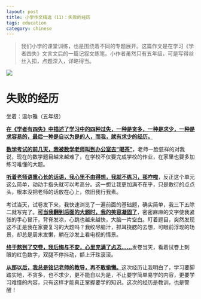 ```yaml
---
layout: post
title: 小学作文精选（11）：失败的经历
tags: education
category: chinese
---
```


> 我们小学的课堂训练，也是围绕着不同的专题展开。这篇作文是在学习《学者四失》文言文后的一篇记叙文练笔。小作者虽然只有五年级，可是写得丝丝入扣，点题深入，详略得当。

![](https://crsando.github.io/images/2025-05-22/girl.jpg)

# 失败的经历

坐着：温尔雅（五年级）

<u>**在《学者有四失》中描述了学习中的四种过失，一种是贪多，一种是求少，一种是求容易的，最后一种是自以为是的人，而我，就有求少的经历。**</u>

<u>**数学考试的前几天，我被数学老师叫到办公室去"喝茶"**</u>，老师一脸慈祥的对我说，现在的数学题目越来越难了，在学校不仅要完成学校的作业，在家里也要多加练习难懂的大题。

<u>**听着老师语重心长的话语，我心里不由得想，我就不练习，那咋啦**</u>，反正这个单元这么简单，动动手指头就可以考高分。这一想让我更加满不在乎，只是敷衍的点点头，根本没把老师的话放在心上，依旧我行我素。

考试当天，试卷发下来，我快速浏览了一遍前面的基础题，确实简单，我三下五除二就写完了。<u>**可当我翻到后面的大题时，我的笑容凝固了**</u>，密密麻麻的文字使我紧张的手心冒汗，背脊发凉，心跳也越来越快，大脑一片空白。盯着题目，突然发现这不正是我在家要复习的大题吗？我绞尽脑汁，抓耳挠腮的去想，可眼前浮现的场景，却总是周末发懒，躺在沙发上看电视的情景。

<u>**终于熬到了交卷，我后悔与不安，心里充满了忐忑……**</u>发卷当天，看着试卷上刺眼的红色数字，双腿不停抖动，额上汗珠滚滚。

<u>**从那以后，我总是铭记老师的教导，再不敢偷懒。**</u>这次经历让我明白了，学习要脚踏实地，不贪多，也不求少，更不能自以为是，不止要学简单易学的内容，更要学习难懂的内容，只有这样才能真正掌握要学的知识。这次的经历是教训，也是警醒！

